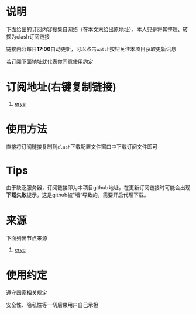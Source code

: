 # 说明

下面给出的订阅内容搜集自网络（在[本文末](#site)给出原地址），本人只是将其整理、转换为clash订阅链接

链接内容每日**17:00**自动更新，可以点击`watch`按钮关注本项目获取更新讯息

若订阅下面地址就代表你同意[使用约定](#promise)

# 订阅地址(右键复制链接)

1. [erye](https://raw.githubusercontent.com/eastarpen/config-for-clash/master/subscription/erye.yaml)

# 使用方法

直接将订阅链接复制到`clash`下载配置文件窗口中下载订阅文件即可

# Tips

由于缺乏服务器，订阅链接即为本项目github地址，在更新订阅链接时可能会出现**下载失败**提示，这是github被"墙“导致的，需要开启代理下载。

# <span id = "site">来源</span>

下面列出节点来源

1. [erye](https://github.com/ugvf2009/Miles) 

# <span id="promise">使用约定</span>

遵守国家相关规定

安全性、隐私性等一切后果用户自己承担
